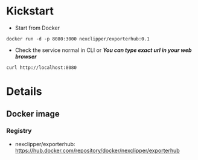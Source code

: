 # Kickstart
* Start from Docker
```
docker run -d -p 8080:3000 nexclipper/exporterhub:0.1
```
* Check the service normal in CLI or ___You can type exact url in your web browser___
```
curl http://localhost:8080
```

# Details
## Docker image
### Registry
- nexclipper/exporterhub: https://hub.docker.com/repository/docker/nexclipper/exporterhub

